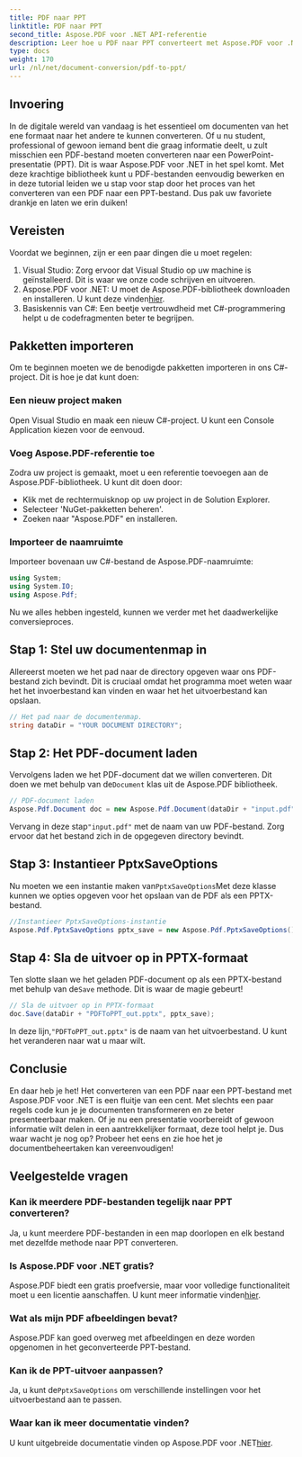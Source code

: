 ```yaml
---
title: PDF naar PPT
linktitle: PDF naar PPT
second_title: Aspose.PDF voor .NET API-referentie
description: Leer hoe u PDF naar PPT converteert met Aspose.PDF voor .NET met deze stapsgewijze handleiding. Gemakkelijk, efficiënt en perfect voor presentaties.
type: docs
weight: 170
url: /nl/net/document-conversion/pdf-to-ppt/
---
```

## Invoering

In de digitale wereld van vandaag is het essentieel om documenten van het ene formaat naar het andere te kunnen converteren. Of u nu student, professional of gewoon iemand bent die graag informatie deelt, u zult misschien een PDF-bestand moeten converteren naar een PowerPoint-presentatie (PPT). Dit is waar Aspose.PDF voor .NET in het spel komt. Met deze krachtige bibliotheek kunt u PDF-bestanden eenvoudig bewerken en in deze tutorial leiden we u stap voor stap door het proces van het converteren van een PDF naar een PPT-bestand. Dus pak uw favoriete drankje en laten we erin duiken!

## Vereisten

Voordat we beginnen, zijn er een paar dingen die u moet regelen:

1. Visual Studio: Zorg ervoor dat Visual Studio op uw machine is geïnstalleerd. Dit is waar we onze code schrijven en uitvoeren.
2.  Aspose.PDF voor .NET: U moet de Aspose.PDF-bibliotheek downloaden en installeren. U kunt deze vinden[hier](https://releases.aspose.com/pdf/net/).
3. Basiskennis van C#: Een beetje vertrouwdheid met C#-programmering helpt u de codefragmenten beter te begrijpen.

## Pakketten importeren

Om te beginnen moeten we de benodigde pakketten importeren in ons C#-project. Dit is hoe je dat kunt doen:

### Een nieuw project maken

Open Visual Studio en maak een nieuw C#-project. U kunt een Console Application kiezen voor de eenvoud.

### Voeg Aspose.PDF-referentie toe

Zodra uw project is gemaakt, moet u een referentie toevoegen aan de Aspose.PDF-bibliotheek. U kunt dit doen door:

- Klik met de rechtermuisknop op uw project in de Solution Explorer.
- Selecteer 'NuGet-pakketten beheren'.
- Zoeken naar "Aspose.PDF" en installeren.

### Importeer de naamruimte

Importeer bovenaan uw C#-bestand de Aspose.PDF-naamruimte:

```csharp
using System;
using System.IO;
using Aspose.Pdf;
```

Nu we alles hebben ingesteld, kunnen we verder met het daadwerkelijke conversieproces.

## Stap 1: Stel uw documentenmap in

Allereerst moeten we het pad naar de directory opgeven waar ons PDF-bestand zich bevindt. Dit is cruciaal omdat het programma moet weten waar het het invoerbestand kan vinden en waar het het uitvoerbestand kan opslaan.

```csharp
// Het pad naar de documentenmap.
string dataDir = "YOUR DOCUMENT DIRECTORY";
```

## Stap 2: Het PDF-document laden

 Vervolgens laden we het PDF-document dat we willen converteren. Dit doen we met behulp van de`Document` klas uit de Aspose.PDF bibliotheek.

```csharp
// PDF-document laden
Aspose.Pdf.Document doc = new Aspose.Pdf.Document(dataDir + "input.pdf");
```

 Vervang in deze stap`"input.pdf"` met de naam van uw PDF-bestand. Zorg ervoor dat het bestand zich in de opgegeven directory bevindt.

## Stap 3: Instantieer PptxSaveOptions

 Nu moeten we een instantie maken van`PptxSaveOptions`Met deze klasse kunnen we opties opgeven voor het opslaan van de PDF als een PPTX-bestand.

```csharp
//Instantieer PptxSaveOptions-instantie
Aspose.Pdf.PptxSaveOptions pptx_save = new Aspose.Pdf.PptxSaveOptions();
```

## Stap 4: Sla de uitvoer op in PPTX-formaat

 Ten slotte slaan we het geladen PDF-document op als een PPTX-bestand met behulp van de`Save` methode. Dit is waar de magie gebeurt!

```csharp
// Sla de uitvoer op in PPTX-formaat
doc.Save(dataDir + "PDFToPPT_out.pptx", pptx_save);
```

 In deze lijn,`"PDFToPPT_out.pptx"` is de naam van het uitvoerbestand. U kunt het veranderen naar wat u maar wilt.

## Conclusie

En daar heb je het! Het converteren van een PDF naar een PPT-bestand met Aspose.PDF voor .NET is een fluitje van een cent. Met slechts een paar regels code kun je je documenten transformeren en ze beter presenteerbaar maken. Of je nu een presentatie voorbereidt of gewoon informatie wilt delen in een aantrekkelijker formaat, deze tool helpt je. Dus waar wacht je nog op? Probeer het eens en zie hoe het je documentbeheertaken kan vereenvoudigen!

## Veelgestelde vragen

### Kan ik meerdere PDF-bestanden tegelijk naar PPT converteren?
Ja, u kunt meerdere PDF-bestanden in een map doorlopen en elk bestand met dezelfde methode naar PPT converteren.

### Is Aspose.PDF voor .NET gratis?
 Aspose.PDF biedt een gratis proefversie, maar voor volledige functionaliteit moet u een licentie aanschaffen. U kunt meer informatie vinden[hier](https://purchase.aspose.com/buy).

### Wat als mijn PDF afbeeldingen bevat?
Aspose.PDF kan goed overweg met afbeeldingen en deze worden opgenomen in het geconverteerde PPT-bestand.

### Kan ik de PPT-uitvoer aanpassen?
 Ja, u kunt de`PptxSaveOptions` om verschillende instellingen voor het uitvoerbestand aan te passen.

### Waar kan ik meer documentatie vinden?
 U kunt uitgebreide documentatie vinden op Aspose.PDF voor .NET[hier](https://reference.aspose.com/pdf/net/).